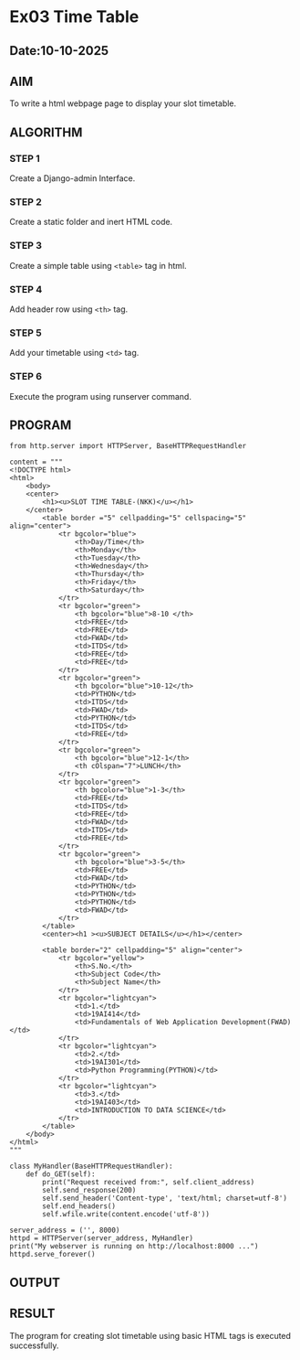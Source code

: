 # Ex03 Time Table
## Date:10-10-2025

## AIM
To write a html webpage page to display your slot timetable.

## ALGORITHM
### STEP 1
Create a Django-admin Interface.

### STEP 2
Create a static folder and inert HTML code.

### STEP 3
Create a simple table using ```<table>``` tag in html.

### STEP 4
Add header row using ```<th>``` tag.

### STEP 5
Add your timetable using ```<td>``` tag.

### STEP 6
Execute the program using runserver command.

## PROGRAM
```
from http.server import HTTPServer, BaseHTTPRequestHandler

content = """
<!DOCTYPE html>
<html>
    <body>
    <center>
        <h1><u>SLOT TIME TABLE-(NKK)</u></h1>
    </center>
        <table border ="5" cellpadding="5" cellspacing="5" align="center">
            <tr bgcolor="blue">
                <th>Day/Time</th>
                <th>Monday</th>
                <th>Tuesday</th>
                <th>Wednesday</th>
                <th>Thursday</th>
                <th>Friday</th>
                <th>Saturday</th>
            </tr>
            <tr bgcolor="green">
                <th bgcolor="blue">8-10 </th>
                <td>FREE</td>
                <td>FREE</td>
                <td>FWAD</td>
                <td>ITDS</td>
                <td>FREE</td>
                <td>FREE</td>
            </tr>
            <tr bgcolor="green">
                <th bgcolor="blue">10-12</th>
                <td>PYTHON</td>
                <td>ITDS</td>
                <td>FWAD</td>
                <td>PYTHON</td>
                <td>ITDS</td>
                <td>FREE</td>
            </tr>
            <tr bgcolor="green">
                <th bgcolor="blue">12-1</th>
                <th cOlspan="7">LUNCH</th>
            </tr>
            <tr bgcolor="green">
                <th bgcolor="blue">1-3</th>
                <td>FREE</td>
                <td>ITDS</td>
                <td>FREE</td>
                <td>FWAD</td>
                <td>ITDS</td>
                <td>FREE</td>
            </tr>
            <tr bgcolor="green">
                <th bgcolor="blue">3-5</th>
                <td>FREE</td>
                <td>FWAD</td>
                <td>PYTHON</td>
                <td>PYTHON</td>
                <td>PYTHON</td>
                <td>FWAD</td>
            </tr>
        </table>
        <center><h1 ><u>SUBJECT DETAILS</u></h1></center>
        
        <table border="2" cellpadding="5" align="center">
            <tr bgcolor="yellow">
                <th>S.No.</th>
                <th>Subject Code</th>
                <th>Subject Name</th>
            </tr>
            <tr bgcolor="lightcyan">
                <td>1.</td>
                <td>19AI414</td>
                <td>Fundamentals of Web Application Development(FWAD)</td>
            </tr>
            <tr bgcolor="lightcyan">
                <td>2.</td>
                <td>19AI301</td>
                <td>Python Programming(PYTHON)</td>
            </tr>
            <tr bgcolor="lightcyan">
                <td>3.</td>
                <td>19AI403</td>
                <td>INTRODUCTION TO DATA SCIENCE</td>
            </tr>
        </table>
    </body>
</html>
"""

class MyHandler(BaseHTTPRequestHandler):
    def do_GET(self):
        print("Request received from:", self.client_address)
        self.send_response(200)
        self.send_header('Content-type', 'text/html; charset=utf-8')
        self.end_headers()
        self.wfile.write(content.encode('utf-8'))

server_address = ('', 8000)
httpd = HTTPServer(server_address, MyHandler)
print("My webserver is running on http://localhost:8000 ...")
httpd.serve_forever()
```



## OUTPUT


## RESULT
The program for creating slot timetable using basic HTML tags is executed successfully.
